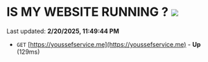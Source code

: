 # IS MY WEBSITE RUNNING ? [![](https://img.shields.io/static/v1?label=Sponsor&message=%E2%9D%A4&logo=GitHub&color=%23fe8e86)](https://github.com/sponsors/Youssef-Lehmam)

Last updated: **2/20/2025, 11:49:44 PM**

- `GET` [https://youssefservice.me](https://youssefservice.me) - **Up** (129ms)
